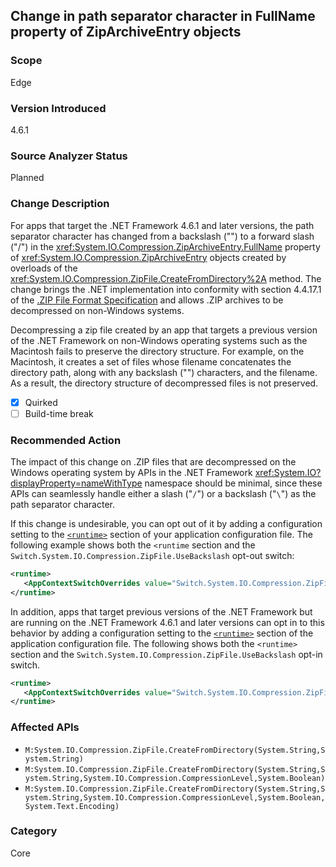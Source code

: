 ## Change in path separator character in FullName property of ZipArchiveEntry objects

### Scope
Edge

### Version Introduced
4.6.1

### Source Analyzer Status
Planned

### Change Description
For apps that target the .NET Framework 4.6.1 and later versions, the path separator character has changed from a backslash ("\") to a forward slash ("/") in the <xref:System.IO.Compression.ZipArchiveEntry.FullName> property of <xref:System.IO.Compression.ZipArchiveEntry>  objects created by overloads of the <xref:System.IO.Compression.ZipFile.CreateFromDirectory%2A> method. The change brings the .NET implementation into conformity with section 4.4.17.1 of the [.ZIP File Format Specification](https://pkware.cachefly.net/webdocs/casestudies/APPNOTE.TXT) and allows .ZIP archives to be decompressed on non-Windows systems.

Decompressing a zip file created by an app that targets a previous version of the .NET Framework on non-Windows operating systems such as the Macintosh fails to preserve the directory structure. For example, on the Macintosh, it creates a set of files whose filename concatenates the directory path, along with any backslash ("\") characters, and the filename. As a result, the directory structure of decompressed files is not preserved.


- [X] Quirked
- [ ] Build-time break

### Recommended Action

The impact of this change on .ZIP files that are decompressed on the Windows operating system by APIs in the .NET Framework <xref:System.IO?displayProperty=nameWithType> namespace should be minimal, since these APIs can seamlessly handle either a slash ("`/`") or a backslash ("`\`") as the path separator character.  

If this change is undesirable, you can opt out of it by adding a configuration setting to the [`<runtime>`](https://docs.microsoft.com/dotnet/framework/configure-apps/file-schema/runtime/runtime-element.md) section of your application configuration file. The following example shows both the `<runtime` section and the `Switch.System.IO.Compression.ZipFile.UseBackslash` opt-out switch:

```xml
<runtime>
   <AppContextSwitchOverrides value="Switch.System.IO.Compression.ZipFile.UseBackslash=true" />
</runtime>
```

In addition, apps that target previous versions of the .NET Framework but are running on the .NET Framework 4.6.1 and later versions can opt in to this behavior by adding a configuration setting to the [`<runtime>`](https://docs.microsoft.com/dotnet/framework/configure-apps/file-schema/runtime/runtime-element.md) section of the application configuration file. The following shows both the `<runtime>` section and the `Switch.System.IO.Compression.ZipFile.UseBackslash` opt-in switch.

```xml
<runtime>
   <AppContextSwitchOverrides value="Switch.System.IO.Compression.ZipFile.UseBackslash=false" />
</runtime>
```

### Affected APIs
* `M:System.IO.Compression.ZipFile.CreateFromDirectory(System.String,System.String)`
* `M:System.IO.Compression.ZipFile.CreateFromDirectory(System.String,System.String,System.IO.Compression.CompressionLevel,System.Boolean)`
* `M:System.IO.Compression.ZipFile.CreateFromDirectory(System.String,System.String,System.IO.Compression.CompressionLevel,System.Boolean,System.Text.Encoding)`

### Category
Core

<!-- breaking change id: 188 -->


